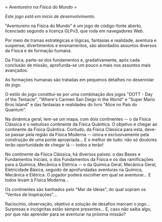 = _Aventureiro na Física do Mundo_ =

_Este jogo está em início de desenvolvimento._

"Aventureiro na Física do Mundo" é um jogo de código-fonte aberto, licenciado segundo a licença GLPv3, que roda em navegadores Web.

Por meio de tramas estratégicas e lógicas, fantasias e realidade, aventura e suspense, divertimentos e ensinamentos, são abordados assuntos diversos da Física e de formação humana.

Da Física, parte-se dos fundamentos e, gradativamente, após cada conclusão de missão, aprofunda-se um pouco a mais nos assuntos mais avançados.

As formações humanas são tratadas em pequenos detalhes no desenrolar do jogo.

O estilo do jogo constitui-se por uma combinação dos jogos "DOTT - Day of the Tentacle", "Where's Carmen San Diego in the World" e "Super Mario Bros Island" e das fantasias e realidades do livro "Alice no País do Quantum".

Na dinâmica geral, tem-se um mapa, com dois continentes -- o da Física Clássica e o nebuloso continente da Física Quântica. O objetivo é chegar ao continente da Física Quântica. Contudo, da Física Clássica para esta, deve-se passar pela região da Física Moderna -- única e exclusivamente pela construção de uma ponte apropriada... E o melhor de tudo: não só doutores terão oportunidade de chegar lá -- todos a terão!

No continente da Física Clássica, há diversos países: o das Bases e Fundamentos Iniciais, o dos Fundamentos da Física e os das ramificações para a Química, Mecânica e Elétrica -- o da Química Geral, Mecânica Geral, Eletricidade Básica, seguido de aprofundadas aventuras na Química, Mecânica e Elétrica. O jogador poderá escolher em qual se aventurar... E todos levam à Física Moderna...

Os continentes são banhados pelo "Mar de Ideias", do qual sopram os "Ventos de Inspirações"...

Raciocínio, observação, objetivo e solução de desafios marcam o jogo... Surpresas e incógnitas estão sempre presentes... E, caso não saiba algo, por que não aprender para se aventurar na próxima missão?
